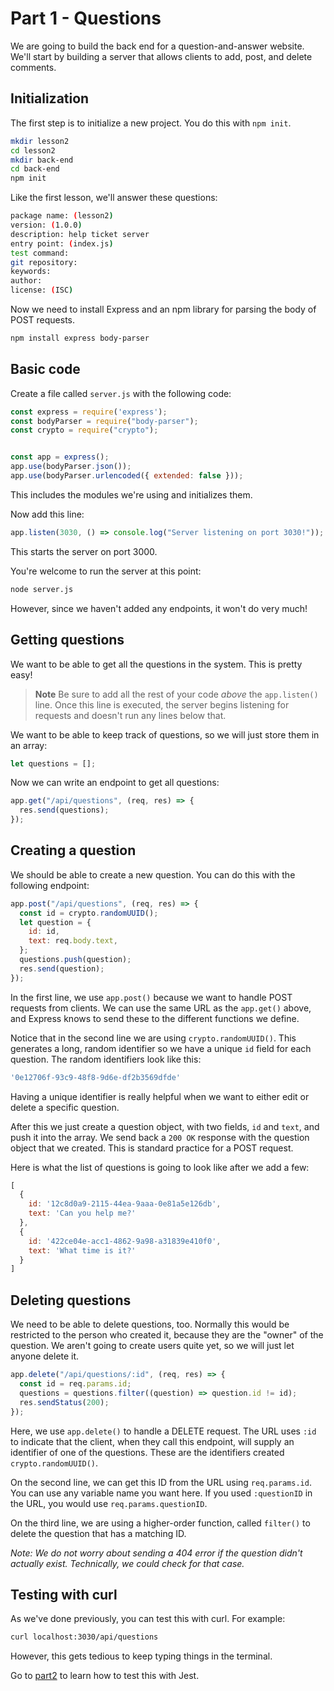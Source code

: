 # Part 1 - Questions

We are going to build the back end for a question-and-answer website. We'll start by building a server that allows clients to add, post, and delete comments.

## Initialization

The first step is to initialize a new project. You do
this with `npm init`.

```sh
mkdir lesson2
cd lesson2
mkdir back-end
cd back-end
npm init
```

Like the first lesson, we'll answer these questions:

```sh
package name: (lesson2)
version: (1.0.0)
description: help ticket server
entry point: (index.js)
test command:
git repository:
keywords:
author:
license: (ISC)
```

Now we need to install Express and an npm library for parsing the body of POST requests.

```sh
npm install express body-parser
```

## Basic code

Create a file called `server.js` with the following code:

```js
const express = require('express');
const bodyParser = require("body-parser");
const crypto = require("crypto");


const app = express();
app.use(bodyParser.json());
app.use(bodyParser.urlencoded({ extended: false }));
```

This includes the modules we're using and initializes them.

Now add this line:

```js
app.listen(3030, () => console.log("Server listening on port 3030!"));
```

This starts the server on port 3000.


You're welcome to run the server at this point:

```sh
node server.js
```

However, since we haven't added any endpoints, it won't do very much!

## Getting questions

We want to be able to get all the questions in the system. This is pretty easy!

> **Note**
> Be sure to add all the rest of your code _above_ the `app.listen()` line. Once this line is executed, the server begins listening for requests and doesn't run any lines below that.


We want to be able to keep track of questions, so we will just store them in an array:

```js
let questions = [];
```

Now we can write an endpoint to get all questions:

```js
app.get("/api/questions", (req, res) => {
  res.send(questions);
});
```

## Creating a question

We should be able to create a new question. You can do this with the following endpoint:

```js
app.post("/api/questions", (req, res) => {
  const id = crypto.randomUUID();
  let question = {
    id: id,
    text: req.body.text,
  };
  questions.push(question);
  res.send(question);
});
```

In the first line, we use `app.post()` because we want to handle POST requests from clients. We can use the same URL as the `app.get()` above, and Express knows to send these to the different functions we define.

Notice that in the second line we are using `crypto.randomUUID()`. This generates a long, random identifier so we have a unique `id` field for each question. The random identifiers look like this:

```js
'0e12706f-93c9-48f8-9d6e-df2b3569dfde'
```

Having a unique identifier is really helpful when we want to either edit or delete a specific question.

After this we just create a question object, with two fields, `id` and `text`, and push it into the array. We send back a `200 OK` response with the question object that we created. This is standard practice for a POST request.

Here is what the list of questions is going to look like after we add a few:

```js
[
  {
    id: '12c8d0a9-2115-44ea-9aaa-0e81a5e126db',
    text: 'Can you help me?'
  },
  {
    id: '422ce04e-acc1-4862-9a98-a31839e410f0',
    text: 'What time is it?'
  }
]
```

## Deleting questions

We need to be able to delete questions, too. Normally this would be restricted to the person who created it, because they are the "owner" of the question. We aren't going to create users quite yet, so we will just let anyone delete it.

```js
app.delete("/api/questions/:id", (req, res) => {
  const id = req.params.id;
  questions = questions.filter((question) => question.id != id);
  res.sendStatus(200);
});
```

Here, we use `app.delete()` to handle a DELETE request. The URL uses `:id` to indicate that the client, when they call this endpoint, will supply an identifier of one of the questions. These are the identifiers created `crypto.randomUUID()`.

On the second line, we can get this ID from the URL using `req.params.id`. You can use any variable name you want here. If you used `:questionID` in the URL, you would use `req.params.questionID`.

On the third line, we are using a higher-order function, called `filter()` to delete the question that has a matching ID. 

*Note: We do not worry about sending a 404 error if the question didn't actually exist. Technically, we could check for that case.*

## Testing with curl

As we've done previously, you can test this with curl. For example:

```sh
curl localhost:3030/api/questions
```

However, this gets tedious to keep typing things in the terminal. 

Go to [part2](./part2.md) to learn how to test this with Jest.

